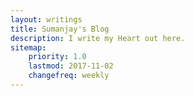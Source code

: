 ```yaml
---
layout: writings
title: Sumanjay's Blog
description: I write my Heart out here.
sitemap:
    priority: 1.0
    lastmod: 2017-11-02
    changefreq: weekly
---
```

